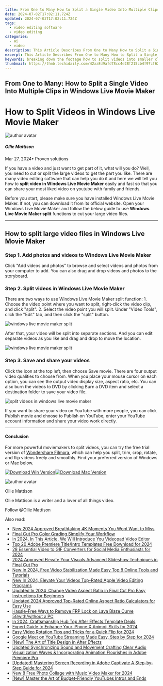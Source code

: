 ```yaml
---
title: From One to Many How to Split a Single Video Into Multiple Clips in Windows Live Movie Maker for 2024
date: 2024-07-02T17:02:11.724Z
updated: 2024-07-03T17:02:11.724Z
tags: 
  - video editing software
  - video editing
categories: 
  - ai
  - video
description: This Article Describes From One to Many How to Split a Single Video Into Multiple Clips in Windows Live Movie Maker for 2024
excerpt: This Article Describes From One to Many How to Split a Single Video Into Multiple Clips in Windows Live Movie Maker for 2024
keywords: breaking down the footage how to split videos into smaller clips in windows live movie maker,from long to short a simple guide to splitting videos in windows live movie maker,from one to many how to split a single video into multiple clips in windows live movie maker,effortless video editing how to split and merge clips in windows live movie maker,from long to short a beginners guide to splitting videos in windows live movie maker,breaking down your footage how to split videos into smaller clips in windows live movie maker,video editing essentials how to split clips in windows live movie maker 2023 update
thumbnail: https://thmb.techidaily.com/42aa8d9afd78cc4e28f215cb4f97cf62596e277c3f338f8c86d6f5318d22c5f4.jpg
---
```


## From One to Many: How to Split a Single Video Into Multiple Clips in Windows Live Movie Maker

# How to Split Videos in Windows Live Movie Maker

![author avatar](https://images.wondershare.com/filmora/article-images/ollie-mattison.jpg)

##### Ollie Mattison

 Mar 27, 2024• Proven solutions

If you have a video and just want to get part of it, what will you do? Well, you need to cut or split the large videos to get the part you like. There are many video editing software that can help you do it and here we will tell you how to **split video in Windows Live Movie Maker** easily and fast so that you can share your most liked video on youtube with family and friends.

Before you start, please make sure you have installed Windows Live Movie Maker. If not, you can download it from its official website. Open your Windows Live Movie Maker and follow the below guide to use **Windows Live Movie Maker split** functions to cut your large video files.

---

## How to split large video files in Windows Live Movie Maker

### Step 1\. Add photos and videos to Windows Live Movie Maker

Click "Add videos and photos" to browse and select videos and photos from your computer to add. You can also drag and drop videos and photos to the storyboard.

### Step 2\. Split videos in Windows Live Movie Maker

There are two ways to use Windows Live Movie Maker split function: 1\. Choose the video point where you want to split, right-click the video clip, and click "split". 2\. Select the video point you will split. Under "Video Tools", click the "Edit" tab, and then click the "split" button.

![windows live movie maker split](https://images.wondershare.com/topic/video-editing/windows-live-movie-maker-split.jpg)

After that, your video will be split into separate sections. And you can edit separate videos as you like and drag and drop to move the location.

![windows live movie maker split](https://images.wondershare.com/topic/video-editing/windows-live-movie-maker-split-videos.jpg)

### Step 3\. Save and share your videos

Click the icon at the top left, then choose Save movie. There are four output video qualities to choose from. When you place your mouse cursor on each option, you can see the output video display size, aspect ratio, etc. You can also burn the videos to DVD by clicking Burn a DVD item and select a destination folder to save your video file.

![split videos in windows live movie maker](https://images.wondershare.com/topic/video-editing/windows-live-movie-maker-split-save.jpg)

If you want to share your video on YouTube with more people, you can click Publish movie and choose to Publish on YouTube, enter your YouTube account information and share your video work directly.

---

#### Conclusion

For more powerful moviemakers to split videos, you can try the free trial version of [Wondershare Filmora](https://tools.techidaily.com/wondershare/filmora/download/), which can help you split, trim, crop, rotate, and flip videos freely and smoothly. Find your preferred version of Windows or Mac below.

[![Download Win Version](https://images.wondershare.com/filmora/article-images/download-btn-win.jpg)](https://tools.techidaily.com/wondershare/filmora/download/)[![Download Mac Version](https://images.wondershare.com/filmora/article-images/download-btn-mac.jpg)](https://tools.techidaily.com/wondershare/filmora/download/)

![author avatar](https://images.wondershare.com/filmora/article-images/ollie-mattison.jpg)

Ollie Mattison

Ollie Mattison is a writer and a lover of all things video.

Follow @Ollie Mattison

<span class="atpl-alsoreadstyle">Also read:</span>
<div><ul>
<li><a href="https://smart-video-creator.techidaily.com/new-2024-approved-breathtaking-4k-moments-you-wont-want-to-miss/"><u>New 2024 Approved Breathtaking 4K Moments You Wont Want to Miss</u></a></li>
<li><a href="https://smart-video-creator.techidaily.com/final-cut-pro-color-grading-simplify-your-workflow/"><u>Final Cut Pro Color Grading Simplify Your Workflow</u></a></li>
<li><a href="https://smart-video-creator.techidaily.com/in-2024-in-this-article-we-will-introduce-you-videopad-video-editor/"><u>In 2024, In This Article, We Will Introduce You Videopad Video Editor</u></a></li>
<li><a href="https://smart-video-creator.techidaily.com/top-20-adobe-premiere-titleintro-templates-free-download-for-2024/"><u>Top 20 Adobe Premiere Title/Intro Templates Free Download for 2024</u></a></li>
<li><a href="https://smart-video-creator.techidaily.com/28-essential-video-to-gif-converters-for-social-media-enthusiasts-for-2024/"><u>28 Essential Video to GIF Converters for Social Media Enthusiasts for 2024</u></a></li>
<li><a href="https://smart-video-creator.techidaily.com/2024-approved-elevate-your-visuals-advanced-slideshow-techniques-in-final-cut-pro/"><u>2024 Approved Elevate Your Visuals Advanced Slideshow Techniques in Final Cut Pro</u></a></li>
<li><a href="https://smart-video-creator.techidaily.com/new-in-2024-free-video-stabilization-made-easy-top-8-online-tools-and-tutorials/"><u>New In 2024, Free Video Stabilization Made Easy Top 8 Online Tools and Tutorials</u></a></li>
<li><a href="https://smart-video-creator.techidaily.com/new-in-2024-elevate-your-videos-top-rated-apple-video-editing-programs/"><u>New In 2024, Elevate Your Videos Top-Rated Apple Video Editing Programs</u></a></li>
<li><a href="https://smart-video-creator.techidaily.com/updated-in-2024-change-video-aspect-ratio-in-final-cut-pro-easy-instructions-for-beginners/"><u>Updated In 2024, Change Video Aspect Ratio in Final Cut Pro Easy Instructions for Beginners</u></a></li>
<li><a href="https://smart-video-creator.techidaily.com/updated-2024-approved-top-rated-online-aspect-ratio-calculators-for-easy-use/"><u>Updated 2024 Approved Top-Rated Online Aspect Ratio Calculators for Easy Use</u></a></li>
<li><a href="https://android-frp.techidaily.com/hassle-free-ways-to-remove-frp-lock-on-lava-blaze-curve-5gwithwithout-a-pc-by-drfone-android/"><u>Hassle-Free Ways to Remove FRP Lock on Lava Blaze Curve 5Gwith/without a PC</u></a></li>
<li><a href="https://extra-information.techidaily.com/in-2024-craftsmanship-hub-top-after-effects-template-deals/"><u>In 2024, Craftsmanship Hub  Top After Effects Template Deals</u></a></li>
<li><a href="https://some-knowledge.techidaily.com/expert-guide-to-enhance-your-iphone-x-animoji-skills-for-2024/"><u>Expert Guide to Enhance Your iPhone X Animoji Skills for 2024</u></a></li>
<li><a href="https://ai-vdieo-software.techidaily.com/easy-video-rotation-tips-and-tricks-for-a-quick-flip-for-2024/"><u>Easy Video Rotation Tips and Tricks for a Quick Flip for 2024</u></a></li>
<li><a href="https://youtube-help.techidaily.com/google-meet-on-youtube-streaming-made-easy-step-by-step-for-2024/"><u>Google Meet on YouTube  Streaming Made Easy, Step by Step for 2024</u></a></li>
<li><a href="https://fox-cloud.techidaily.com/new-the-art-of-title-design-in-after-effects/"><u>[New] The Art of Title Design in After Effects</u></a></li>
<li><a href="https://sound-optimizing.techidaily.com/updated-synchronizing-sound-and-movement-crafting-clear-audio-visualization-waves-and-incorporating-animation-flourishes-in-adobe-premiere-pro/"><u>Updated Synchronizing Sound and Movement Crafting Clear Audio Visualization Waves & Incorporating Animation Flourishes in Adobe Premiere Pro</u></a></li>
<li><a href="https://screen-mirroring-recording.techidaily.com/updated-mastering-screen-recording-in-adobe-captivate-a-step-by-step-guide-for-2024/"><u>[Updated] Mastering Screen Recording in Adobe Captivate  A Step-by-Step Guide for 2024</u></a></li>
<li><a href="https://ai-video-editing.techidaily.com/new-8-free-photo-collage-with-music-video-maker-for-2024/"><u>New 8 Free Photo Collage with Music Video Maker for 2024</u></a></li>
<li><a href="https://facebook-video-share.techidaily.com/new-master-the-art-of-budget-friendly-youtubes-intros-and-ends/"><u>[New] Master the Art of Budget-Friendly YouTubes Intros and Ends</u></a></li>
</ul></div>

<ins class="adsbygoogle"
      style="display:block"
      data-ad-client="ca-pub-7571918770474297"
      data-ad-slot="8358498916"
      data-ad-format="auto"
      data-full-width-responsive="true"></ins>